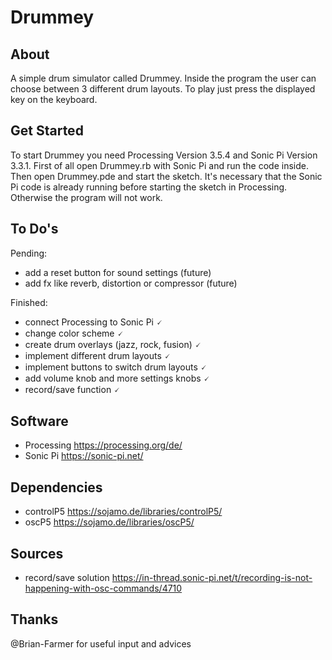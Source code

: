# Drummey

## About
A simple drum simulator called Drummey. Inside the program the user can choose between 3 different
drum layouts. To play just press the displayed key on the keyboard.

## Get Started
To start Drummey you need Processing Version 3.5.4 and Sonic Pi Version 3.3.1. 
First of all open Drummey.rb with Sonic Pi and run the code inside. Then open Drummey.pde 
and start the sketch. It's necessary that the Sonic Pi code is already running before starting the 
sketch in Processing. Otherwise the program will not work.

## To Do's
Pending:
- add a reset button for sound settings (future)
- add fx like reverb, distortion or compressor (future)

Finished:
- connect Processing to Sonic Pi 🗸
- change color scheme 🗸
- create drum overlays (jazz, rock, fusion) 🗸
- implement different drum layouts 🗸
- implement buttons to switch drum layouts 🗸
- add volume knob and more settings knobs 🗸
- record/save function 🗸

## Software
- Processing https://processing.org/de/
- Sonic Pi https://sonic-pi.net/

## Dependencies
- controlP5 https://sojamo.de/libraries/controlP5/
- oscP5 https://sojamo.de/libraries/oscP5/

## Sources
- record/save solution https://in-thread.sonic-pi.net/t/recording-is-not-happening-with-osc-commands/4710

## Thanks
@Brian-Farmer for useful input and advices
